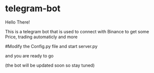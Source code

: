 # telegram-bot

Hello There!

This is a telegram bot that is used to connect with Binance to get some Price, trading automaticly and more 

#Modify the Config.py file and start server.py 

and you are ready to go 

(the bot will be updated soon so stay tuned) 
